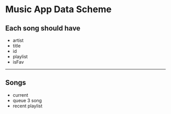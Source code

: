 # Music App Data Scheme

## Each song should have

- artist
- title
- id
- playlist
- isFav

---

## Songs

- current
- queue 3 song
- recent playlist
